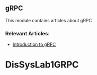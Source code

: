 ## gRPC

This module contains articles about gRPC

### Relevant Articles:
- [Introduction to gRPC](https://www.baeldung.com/grpc-introduction)
# DisSysLab1GRPC
